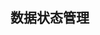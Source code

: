 <!--
 * @Author: lirunkai
 * @Date: 2020-08-12 11:52:23
 * @LastEditTime: 2020-08-12 11:52:42
 * @LastEditors: lirunkai
 * @Descriptio数据
 * @FilePath: /newBlog/docs/mvvm/数据状态.md
 * @可以输入预定的版权声明、个性签名、空行等
-->

## 数据状态管理


